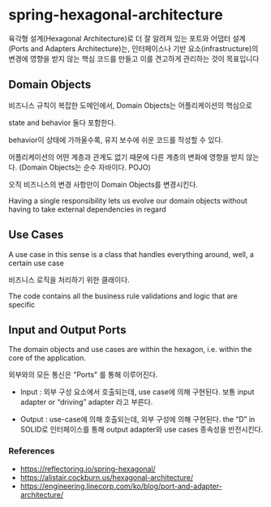 # spring-hexagonal-architecture

육각형 설계(Hexagonal Architecture)로 더 잘 알려져 있는 포트와 어댑터 설계(Ports and Adapters Architecture)는, 인터페이스나 기반 요소(infrastructure)의 변경에 영향을 받지 않는 핵심 코드를 만들고 이를 견고하게 관리하는 것이 목표입니다


## Domain Objects

비즈니스 규칙이 복잡한 도메인에서, Domain Objects는 어플리케이션의 핵심으로

state and behavior 둘다 포함한다. 

behavior이 상태에 가까울수록, 유지 보수에 쉬운 코드를 작성할 수 있다. 

어플리케이션의 어떤 계층과 관계도 없기 때문에 다른 계층의 변화에 영향을 받지 않는다. (Domain Objects는 순수 자바이다. POJO)

오직 비즈니스의 변경 사항만이 Domain Objects를 변경시킨다. 


Having a single responsibility lets us evolve our domain objects without having to take external dependencies in regard


## Use Cases

A use case in this sense is a class that handles everything around, well, a certain use case

비즈니스 로직을 처리하기 위한 클래이다. 

The code contains all the business rule validations and logic that are specific 


## Input and Output Ports

The domain objects and use cases are within the hexagon, i.e. within the core of the application.

외부와의 모든 통신은 "Ports" 를 통해 이루어진다. 


- Input : 외부 구성 요소에서 호출되는데, use case에 의해 구현된다. 보통 input adapter or “driving” adapter 라고 부른다. 

- Output : use-case에 의해 호출되는데, 외부 구성에 의해 구현된다. the “D” in SOLID로 인터페이스를 통해  output adapter와 use cases 종속성을 반전시킨다. 








### References

- https://reflectoring.io/spring-hexagonal/
- https://alistair.cockburn.us/hexagonal-architecture/
- https://engineering.linecorp.com/ko/blog/port-and-adapter-architecture/
